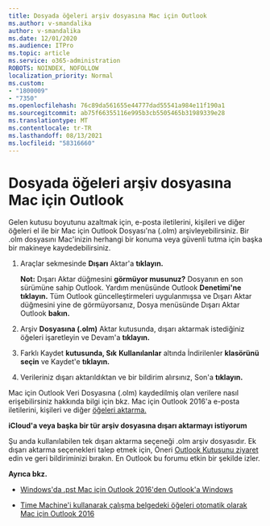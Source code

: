 ```yaml
---
title: Dosyada öğeleri arşiv dosyasına Mac için Outlook
ms.author: v-smandalika
author: v-smandalika
ms.date: 12/01/2020
ms.audience: ITPro
ms.topic: article
ms.service: o365-administration
ROBOTS: NOINDEX, NOFOLLOW
localization_priority: Normal
ms.custom:
- "1800009"
- "7350"
ms.openlocfilehash: 76c89da561655e44777dad55541a984e11f190a1
ms.sourcegitcommit: ab75f66355116e995b3cb5505465b31989339e28
ms.translationtype: MT
ms.contentlocale: tr-TR
ms.lasthandoff: 08/13/2021
ms.locfileid: "58316660"
---
```

# <a name="export-items-to-an-archive-file-in-outlook-for-mac"></a>Dosyada öğeleri arşiv dosyasına Mac için Outlook

Gelen kutusu boyutunu azaltmak için, e-posta iletilerini, kişileri ve diğer öğeleri el ile bir Mac için Outlook Dosyası'na (.olm) arşivleyebilirsiniz. Bir .olm dosyasını Mac'inizin herhangi bir konuma veya güvenli tutma için başka bir makineye kaydedebilirsiniz.

1. Araçlar sekmesinde **Dışarı** Aktar'a **tıklayın.**

    **Not:** Dışarı Aktar düğmesini **görmüyor musunuz?** Dosyanın en son sürümüne sahip Outlook. Yardım menüsünde Outlook  **Denetimi'ne tıklayın.** Tüm Outlook güncelleştirmeleri uygulanmışsa ve Dışarı Aktar  düğmesini yine de  görmüyorsanız, Dosya menüsünde Dışarı Aktar Outlook **bakın.**

2. Arşiv **Dosyasına (.olm)** Aktar kutusunda, dışarı aktarmak istediğiniz öğeleri işaretleyin ve Devam'a **tıklayın.**

3. Farklı Kaydet **kutusunda, Sık** **Kullanılanlar** altında İndirilenler **klasörünü seçin** ve Kaydet'e **tıklayın.**

4. Verileriniz dışarı aktarıldıktan ve bir bildirim alırsınız, Son'a **tıklayın.**

Mac için Outlook Veri Dosyasına (.olm) kaydedilmiş olan verilere nasıl erişebilirsiniz hakkında bilgi için bkz. Mac için Outlook 2016'a e-posta iletilerini, kişileri ve diğer [öğeleri aktarma.](https://support.microsoft.com/office/import-and-export-outlook-email-contacts-and-calendar-92577192-3881-4502-b79d-c3bbada6c8ef#ID0EAACAAA=macOS)

**iCloud'a veya başka bir tür arşiv dosyasına dışarı aktarmayı istiyorum**

Şu anda kullanılabilen tek dışarı aktarma seçeneği .olm arşiv dosyasıdır. Ek dışarı aktarma seçenekleri talep etmek için, Öneri [Outlook Kutusunu ziyaret](https://outlook.uservoice.com/) edin ve geri bildiriminizi bırakın. En Outlook bu forumu etkin bir şekilde izler.

**Ayrıca bkz.**

- [Windows'da .pst Mac için Outlook 2016'den Outlook'a Windows](https://support.microsoft.com/office/import-a-pst-file-into-outlook-for-mac-from-outlook-for-windows-b4a6a1d6-94bb-4c85-a4fc-a83dc690e18c)

- [Time Machine'i kullanarak çalışma belgedeki öğeleri otomatik olarak Mac için Outlook 2016](https://support.microsoft.com/office/automatically-archive-or-back-up-outlook-for-mac-items-441fcce5-2262-4b64-ac8c-fa949df989f5)
